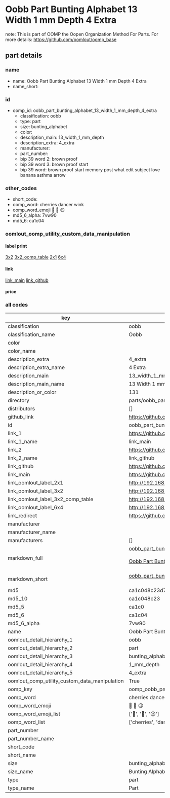 # Oobb Part Bunting Alphabet 13 Width 1 mm Depth 4 Extra  

note: This is part of OOMP the Oopen Organization Method For Parts. For more details: https://github.com/oomlout/oomp_base

##  part details
  







### name
* name: Oobb Part Bunting Alphabet 13 Width 1 mm Depth 4 Extra
* name_short: 
### id
* oomp_id: oobb_part_bunting_alphabet_13_width_1_mm_depth_4_extra
  * classification: oobb
  * type: part
  * size: bunting_alphabet
  * color: 
  * description_main: 13_width_1_mm_depth
  * description_extra: 4_extra
  * manufacturer: 
  * part_number: 
  * bip 39 word 2: brown proof
  * bip 39 word 3: brown proof start
  * bip 39 word: brown proof start memory post what edit subject love banana asthma arrow

### other_codes
* short_code: 
* oomp_word: cherries dancer wink
* oomp_word_emoji :cherries: :dancer: :wink:
* md5_6_alpha: 7vw90
* md5_6: ca1c04






### oomlout_oomp_utility_custom_data_manipulation
#### label print
[3x2](http://192.168.1.245:1112/?label=oomp%207vw90)
[3x2_oomp_table](http://192.168.1.108:1112/?label=oomp%207vw90)
[2x1](http://192.168.1.242:1112/?label=oomp%207vw90)
[6x4](http://192.168.1.55:1112/?label=oomp%207vw90)    

#### link

[link_main](https://github.com/oomlout/oomlout_oomp_version_1_messy/tree/main/parts/oobb_part_bunting_alphabet_13_width_1_mm_depth_4_extra) [link_github](https://github.com/oomlout/oomlout_oomp_version_1_messy/tree/main/parts/oobb_part_bunting_alphabet_13_width_1_mm_depth_4_extra)                             

#### price







### all codes 
| key | value |  
| --- | --- |  
| classification | oobb |  
| classification_name | Oobb |  
| color |  |  
| color_name |  |  
| description_extra | 4_extra |  
| description_extra_name | 4 Extra |  
| description_main | 13_width_1_mm_depth |  
| description_main_name | 13 Width 1 mm Depth |  
| description_or_color | 131 |  
| directory | parts/oobb_part_bunting_alphabet_13_width_1_mm_depth_4_extra |  
| distributors | [] |  
| github_link | https://github.com/oomlout/oomlout_oomp_part_src/tree/main/parts/oobb_part_bunting_alphabet_13_width_1_mm_depth_4_extra |  
| id | oobb_part_bunting_alphabet_13_width_1_mm_depth_4_extra |  
| link_1 | https://github.com/oomlout/oomlout_oomp_version_1_messy/tree/main/parts/oobb_part_bunting_alphabet_13_width_1_mm_depth_4_extra |  
| link_1_name | link_main |  
| link_2 | https://github.com/oomlout/oomlout_oomp_version_1_messy/tree/main/parts/oobb_part_bunting_alphabet_13_width_1_mm_depth_4_extra |  
| link_2_name | link_github |  
| link_github | https://github.com/oomlout/oomlout_oomp_version_1_messy/tree/main/parts/oobb_part_bunting_alphabet_13_width_1_mm_depth_4_extra |  
| link_main | https://github.com/oomlout/oomlout_oomp_version_1_messy/tree/main/parts/oobb_part_bunting_alphabet_13_width_1_mm_depth_4_extra |  
| link_oomlout_label_2x1 | http://192.168.1.242:1112/?label=oomp%207vw90 |  
| link_oomlout_label_3x2 | http://192.168.1.245:1112/?label=oomp%207vw90 |  
| link_oomlout_label_3x2_oomp_table | http://192.168.1.108:1112/?label=oomp%207vw90 |  
| link_oomlout_label_6x4 | http://192.168.1.55:1112/?label=oomp%207vw90 |  
| link_redirect | https://github.com/oomlout/oomlout_oomp_version_1_messy/tree/main/parts/oobb_part_bunting_alphabet_13_width_1_mm_depth_4_extra |  
| manufacturer |  |  
| manufacturer_name |  |  
| manufacturers | [] |  
| markdown_full | [oobb_part_bunting_alphabet_13_width_1_mm_depth_4_extra](none)<br>[](none)<br>[Oobb Part Bunting Alphabet 13 Width 1 Mm Depth 4 Extra](none)<br><br> |  
| markdown_short | [oobb_part_bunting_alphabet_13_width_1_mm_depth_4_extra](none)<br><br> |  
| md5 | ca1c048c23d7e8cfe75458afa96b10e8 |  
| md5_10 | ca1c048c23 |  
| md5_5 | ca1c0 |  
| md5_6 | ca1c04 |  
| md5_6_alpha | 7vw90 |  
| name | Oobb Part Bunting Alphabet 13 Width 1 mm Depth 4 Extra |  
| oomlout_detail_hierarchy_1 | oobb |  
| oomlout_detail_hierarchy_2 | part |  
| oomlout_detail_hierarchy_3 | bunting_alphabet |  
| oomlout_detail_hierarchy_4 | 1_mm_depth |  
| oomlout_detail_hierarchy_5 | 4_extra |  
| oomlout_oomp_utility_custom_data_manipulation | True |  
| oomp_key | oomp_oobb_part_bunting_alphabet_13_width_1_mm_depth_4_extra |  
| oomp_word | cherries dancer wink |  
| oomp_word_emoji | :cherries: :dancer: :wink: |  
| oomp_word_emoji_list | [':cherries:', ':dancer:', ':wink:'] |  
| oomp_word_list | ['cherries', 'dancer', 'wink'] |  
| part_number |  |  
| part_number_name |  |  
| short_code |  |  
| short_name |  |  
| size | bunting_alphabet |  
| size_name | Bunting Alphabet |  
| type | part |  
| type_name | Part |  
